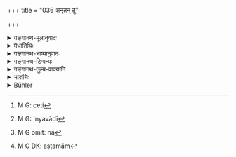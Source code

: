 +++
title = "036 अनृतन् तु"

+++

<details><summary>गङ्गानथ-मूलानुवादः</summary>

But he who speaks falsely shall, be fined the eighth part of his property, or a smaller fraction, on calculation, of that same treasure-trove.—(36)
</details>

<details><summary>मेधातिथिः</summary>

यस् तु मयायं निहितो मत्पूर्वजेन वेति[^१३६] प्रतिज्ञां न साधयति सो ऽसत्यवादी[^१३७] दण्ड्यः । यावत् तस्य वित्तम् अस्ति, ततो ऽष्टमं भागं **तस्यैव वा** **निधानस्याल्पीयसीं कलां** मात्रां भागम् इत्य् अर्थः । न तु तद् एव द्रव्यं सुवर्णादिकं दापयेत्, किं तु तत्परिमाणम् अन्यद् वा सममूल्यं यया धनमात्रया दण्डितो ऽवसादं न[^१३८] गच्छेद् विनयं वा ग्राह्येत । अनुबन्धादिविशेषापेक्षया पुरुषगुणापेक्षया च विकल्प आश्रयणीयः । आतिशायनिकात् पूर्वदण्डात् स्वल्पो दण्ड इति ज्ञापयति । तेन यस्य बहु वित्तं स्वल्पो निधिः, तत्र निध्यपेक्षां मात्राम् अष्टमांशम्[^१३९] अर्थाधीनां दण्ड्यः । सा ह्य् अल्पीयसी भवति ॥ ८.३६ ॥


[^१३९]:
     M G DK: aṣṭamām


[^१३८]:
     M G omit: na


[^१३७]:
     M G: 'nyavādī


[^१३६]:
     M G: ceti
</details>

<details><summary>गङ्गानथ-भाष्यानुवादः</summary>

But when the man, who has made the statement ‘this treasure was hoarded by me, or by my forefathers,’ fails to prove this,—then being a liar, he should be fined the eighth part of what his own property may be,—or a smaller fraction of that same treasure-trove, it is not necessary that he should he made to pay in the same metal, gold or otherwise, as that which has been found; he may pay in some other metal of equal value to the former; the exact amount of the fine being such as does not ruin the culprit, and yet teaches him a lesson.

The option is based either upon the peculiarity of the attendant circumstances of each case, or the qualities of the person concerned. That this is so is indicated by the fact that the latter punishment is lighter than the former one, which is excessive. Thus then, where the man is possessed of a large property, and the treasure concerned is small, there the fine shall not be in proportion to the latter; in this case the fine shall be in proportion to the man’s property; the former would be too little (to be a deterrent).—(36)
</details>

<details><summary>गङ्गानथ-टिप्पन्यः</summary>

The amount of the fine depends on the circumstances of the case and the virtues of the offender (Medhātithi),—or only on the virtues of the offender (Govindarāja, Kullūka and Rāghavānanda).

The first half of this verse is quoted in *Aparārka* (p. 641);—and the whole verse in *Vivādaratnākara* (p. 642), which adds the following notes:—‘*Alpīyasīm kalām*’ implies that'the fine is to be imposed in such a manner that the entire treasure may not become absorbed,—this being meant for those cases where the exact extent of the entire-property is not known.
</details>

<details><summary>गङ्गानथ-तुल्य-वाक्यानि</summary>

*Agnipurāṇa* (Rājadharma, 222.16).—(Same as Manu.)

*Viṣṇu* (3.64).—‘The man, who falsely claims property hidden by another
as having been hidden by himself, shall he condemned to pay a fine equal in amount to the property falsely claimed by him.’

*Yājñavalkya* (2.35).—(See under 31.)

*Nārada* (Vivādaratnākara, p. 642).—‘If a man recovers his own lost
property, he shall report it to the King; and if he makes good his claim, he shall take it; otherwise he would be suspected.’
</details>

<details><summary>भारुचिः</summary>

यथा धनमात्रया दण्डितो ऽवसादं न गच्छेद्, विनयं [च] ग्राह्येत तावतीम् अर्थमात्रां दापयेत् । पुरुषविशेषापेक्षया च दण्डविकल्प आश्रयितव्यः ॥ ८.३६ ॥
</details>

<details><summary>Bühler</summary>

036	But he who falsely says (so), shall be fined in one-eighth of his property, or, a calculation of (the value of) the treasure having been made, in some smaller portion (of that).
</details>

